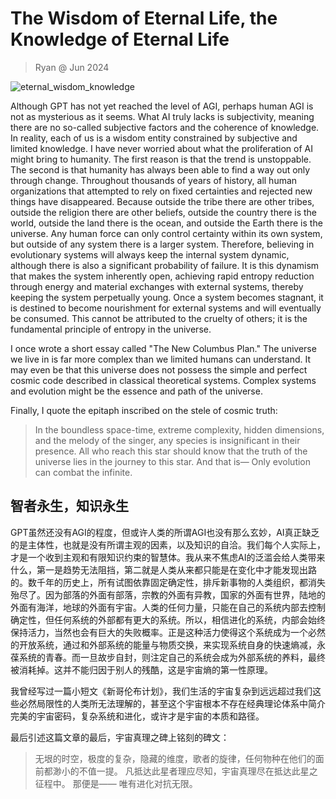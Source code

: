 # The Wisdom of Eternal Life, the Knowledge of Eternal Life
> Ryan @ Jun 2024

![eternal\_wisdom\_knowledge](/img/eternal\_wisdom\_knowledge.jpeg)

Although GPT has not yet reached the level of AGI, perhaps human AGI is not as mysterious as it seems. What AI truly lacks is subjectivity, meaning there are no so-called subjective factors and the coherence of knowledge. In reality, each of us is a wisdom entity constrained by subjective and limited knowledge. I have never worried about what the proliferation of AI might bring to humanity. The first reason is that the trend is unstoppable. The second is that humanity has always been able to find a way out only through change. Throughout thousands of years of history, all human organizations that attempted to rely on fixed certainties and rejected new things have disappeared. Because outside the tribe there are other tribes, outside the religion there are other beliefs, outside the country there is the world, outside the land there is the ocean, and outside the Earth there is the universe. Any human force can only control certainty within its own system, but outside of any system there is a larger system. Therefore, believing in evolutionary systems will always keep the internal system dynamic, although there is also a significant probability of failure. It is this dynamism that makes the system inherently open, achieving rapid entropy reduction through energy and material exchanges with external systems, thereby keeping the system perpetually young. Once a system becomes stagnant, it is destined to become nourishment for external systems and will eventually be consumed. This cannot be attributed to the cruelty of others; it is the fundamental principle of entropy in the universe.

I once wrote a short essay called "The New Columbus Plan." The universe we live in is far more complex than we limited humans can understand. It may even be that this universe does not possess the simple and perfect cosmic code described in classical theoretical systems. Complex systems and evolution might be the essence and path of the universe.

Finally, I quote the epitaph inscribed on the stele of cosmic truth:

> In the boundless space-time, extreme complexity, hidden dimensions, and the melody of the singer, any species is insignificant in their presence. All who reach this star should know that the truth of the universe lies in the journey to this star.
> And that is—
> Only evolution can combat the infinite.
>

## 智者永生，知识永生

GPT虽然还没有AGI的程度，但或许人类的所谓AGI也没有那么玄妙，AI真正缺乏的是主体性，也就是没有所谓主观的因素，以及知识的自洽。我们每个人实际上，才是一个收到主观和有限知识约束的智慧体。我从来不焦虑AI的泛滥会给人类带来什么，第一是趋势无法阻挡，第二就是人类从来都只能是在变化中才能发现出路的。数千年的历史上，所有试图依靠固定确定性，排斥新事物的人类组织，都消失殆尽了。因为部落的外面有部落，宗教的外面有异教，国家的外面有世界，陆地的外面有海洋，地球的外面有宇宙。人类的任何力量，只能在自己的系统内部去控制确定性，但任何系统的外部都有更大的系统。所以，相信进化的系统，内部会始终保持活力，当然也会有巨大的失败概率。正是这种活力使得这个系统成为一个必然的开放系统，通过和外部系统的能量与物质交换，来实现系统自身的快速熵减，永葆系统的青春。而一旦故步自封，则注定自己的系统会成为外部系统的养料，最终被消耗掉。这并不能归因于别人的残酷，这是宇宙熵的第一性原理。

我曾经写过一篇小短文《新哥伦布计划》，我们生活的宇宙复杂到远远超过我们这些必然局限性的人类所无法理解的，甚至这个宇宙根本不存在经典理论体系中简介完美的宇宙密码，复杂系统和进化，或许才是宇宙的本质和路径。

最后引述这篇文章的最后，宇宙真理之碑上铭刻的碑文：

> 无垠的时空，极度的复杂，隐藏的维度，歌者的旋律，任何物种在他们的面前都渺小的不值一提。
> 凡抵达此星者理应尽知，宇宙真理尽在抵达此星之征程中。
> 那便是——
> 唯有进化对抗无限。

